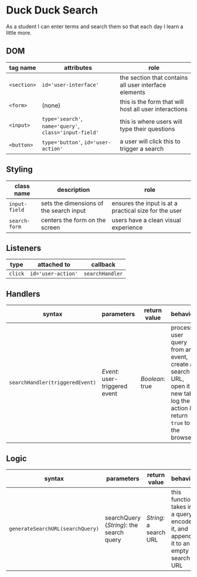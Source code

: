 # Duck Duck Search

As a student I can enter terms and search them so that each day I learn a little more.

## DOM

| tag name | attributes | role |
| --- | --- | --- |
| `<section>` | `id='user-interface'` | the section that contains all user interface elements |
| `<form>` | (none) | this is the form that will host all user interactions |
| `<input>` | `type='search'`, `name='query'`, `class='input-field'` | this is where users will type their questions |
| `<button>` | `type='button'`, `id='user-action'` | a user will click this to trigger a search |

## Styling

| class name | description | role |
| --- | --- | --- |
| `input-field` | sets the dimensions of the search input | ensures the input is at a practical size for the user |
| `search-form` | centers the form on the screen | users have a clean visual experience |

## Listeners

| type | attached to | callback |
| --- | --- | --- |
| `click` | `id='user-action'` | `searchHandler` |

## Handlers

| syntax | parameters | return value | behavior |
| --- | --- | --- | --- |
| `searchHandler(triggeredEvent)` | _Event_: user-triggered event | _Boolean_: true | process user query from an event, create a search URL, open it a new tab, log the action & return `true` to the browser |

## Logic

| syntax | parameters | return value | behavior |
| --- | --- | --- | --- |
| `generateSearchURL(searchQuery)` | searchQuery (_String_): the search query | _String_: a search URL | this function takes in a query, encodes it, and appends it to an empty search URL |
